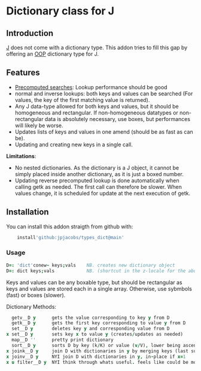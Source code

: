 #   Dictionary class for J
## Introduction
[J](https://jsoftware.com) does not come with a dictionary type.
This addon tries to fill this gap by offering an [OOP](https://code.jsoftware.com/wiki/Vocabulary/ObjectOrientedProgramming) dictionary type for J.

## Features
- [Precomputed searches](https://code.jsoftware.com/wiki/Vocabulary/SpecialCombinations#Searching_and_Matching_Items:_Precomputed_searches): Lookup performance should be good
- normal and inverse lookups: both keys and values can be searched (For values, the key of the first matching value is returned).
- Any J data-type allowed for both keys and values, but it should be homogeneous and rectangular.
  If non-homogeneous datatypes or non-rectangular data is absolutely necessary, use boxes, but performances will likely be worse.
- Updates lists of keys and values in one amend (should be as fast as can be).
- Updating and creating new keys in a single call.

**Limitations**:
- No nested dictionaries. As the dictionary is a J object, it cannot be simply placed inside another dictionary, as it is just a boxed number.
- Updating reverse precomputed lookup is done automatically when calling getk as needed. The first call can therefore be slower. When values change, it is scheduled for update at the next execution of getk.

## Installation
You can install this addon straigth from github with:
```j
    install'github:jpjacobs/types_dict@main'
```

### Usage

```j
D=: 'dict'conew~ keys;vals    NB. creates new dictionary object
D=: dict keys;vals            NB. (shortcut in the z-locale for the above)
```
  Keys and values can be any boxable type, but should be rectangular
  as keys and values are stored each in a single array.
  Otherwise, use sybmbols (fast) or boxes (slower).

Dictionary Methods:
```j
  getv__D y      gets the value corresponding to key y from D
  getk__D y      gets the first key corresponding to value y from D
  set__D y       deletes key y and corresponding value from D
x set__D y       sets key x to value y (creates/updates as needed)
  map__D ''      pretty print dictionary
  sort__D y      sorts D by key (k/K) or value (v/V), lower being ascending
x joink__D y     join D with dictionaries in y by merging keys (last survives), in-place if x=1
x joinv__D y     NYI join D with dictionaries in y, in-place if x=1
x u filter__D y  NYI think through whats useful. feels like could be more general
```
